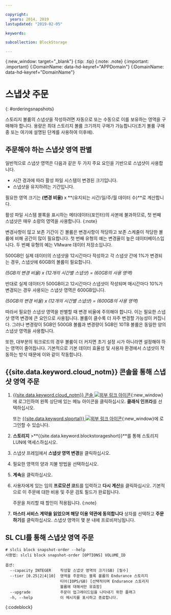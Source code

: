 ```yaml
---

copyright:
  years: 2014, 2019
lastupdated: "2019-02-05"

keywords:

subcollection: BlockStorage

---
```

{:new_window: target="_blank"}
{:tip: .tip}
{:note: .note}
{:important: .important}
{:DomainName: data-hd-keyref="APPDomain"}
{:DomainName: data-hd-keyref="DomainName"}

# 스냅샷 주문
{: #orderingsnapshots}

스토리지 볼륨의 스냅샷을 작성하려면 자동으로 또는 수동으로 이를 보유하는 영역을 구매해야 합니다. 용량은 최대 스토리지 볼륨 크기까지 구매가 가능합니다(초기 볼륨 구매 중 또는 여기에 설명된 단계를 사용하여 이후에).

## 주문해야 하는 스냅샷 영역 판별

일반적으로 스냅샷 영역은 다음과 같은 두 가지 주요 요인을 기반으로 스냅샷이 사용합니다.
- 시간 경과에 따라 활성 파일 시스템이 변경된 크기입니다.
- 스냅샷을 유지하려는 기간입니다.  

필요한 영역 크기는 **(변경 비율)** x **(유지되는 시간/일/주/월 데이터 수)**로 계산합니다.

활성 파일 시스템 블록을 표시하는 메타데이터(포인터)의 사본에 불과하므로, 첫 번째 스냅샷은 매우 소량의 영역을 사용합니다.
{:note}

변경사항이 많고 보존 기간이 긴 볼륨은 변경사항이 적당하고 보존 스케줄이 적당한 볼륨에 비해 공간이 많이 필요합니다. 첫 번째 유형의 예는 변경율이 높은 데이터베이스입니다. 두 번째 유형의 예는 VMware 데이터 저장소입니다.

500GB인 실제 데이터의 스냅샷을 12시간마다 작성하고 각 스냅샷 간에 1%가 변경되는 경우, 스냅샷에 60GB의 볼륨이 필요합니다.

*(5GB의 변경 비율) x (12개의 시간별 스냅샷) = (60GB의 사용 영역)*

반대로 실제 데이터가 500GB이고 12시간마다 스냅샷이 작성되며 매시간마다 10%가 변경되는 경우 사용되는 스냅샷 영역은 600GB입니다.

*(50GB의 변경 비율) x (12개의 시간별 스냅샷) = (600GB의 사용 영역)*

따라서 필요한 스냅샷 영역을 판별할 때 변경 비율에 주의해야 합니다. 이는 필요한 스냅샷 영역 변경에 큰 요인으로 사용됩니다. 볼륨이 클수록 더 자주 변경할 가능성이 커집니다. 그러나 변경량이 5GB인 500GB 볼륨과 변경량이 5GB인 10TB 볼륨은 동일한 양의 스냅샷 영역을 사용합니다.

또한, 대부분의 워크로드의 경우 볼륨이 더 커지면 초기 설정 시가 아니라면 설정해야 하는 영역이 줄어듭니다. 기본적으로 기본 데이터 효율성 및 사용자 환경에서 스냅샷이 작동하는 방식 때문에 이와 같이 작동합니다.

## {{site.data.keyword.cloud_notm}} 콘솔을 통해 스냅샷 영역 주문

1. [{{site.data.keyword.cloud_notm}} 콘솔 ![외부 링크 아이콘](../../icons/launch-glyph.svg "외부 링크 아이콘")](https://{DomainName}/catalog/){:new_window}에 로그인하여 왼쪽 상단에 있는 메뉴 아이콘을 클릭하십시오. **클래식 인프라**를 선택하십시오.

   또는 [{{site.data.keyword.slportal}} ![외부 링크 아이콘](../../icons/launch-glyph.svg "외부 링크 아이콘")](https://control.softlayer.com/){:new_window}에 로그인할 수 있습니다.
2. **스토리지** >**{{site.data.keyword.blockstorageshort}}**를 통해 스토리지 LUN에 액세스하십시오.
2. 스냅샷 프레임에서 **스냅샷 영역 변경**을 클릭하십시오.
3. 필요한 영역의 양과 지불 방법을 선택하십시오.
4. **계속**을 클릭하십시오.
5. 사용자에게 있는 임의 **프로모션 코드**를 입력하고 **다시 계산**을 클릭하십시오. 기본적으로 이 주문에 대한 비용 및 주문 검토 필드가 완료됩니다.

   주문을 처리할 때 할인이 적용됩니다.
   {:note}
6. **마스터 서비스 계약을 읽었으며 해당 이용 약관에 동의합니다** 상자를 선택하고 **주문하기**를 클릭하십시오. 스냅샷 영역이 몇 분 내에 프로비저닝됩니다.

## SL CLI를 통해 스냅샷 영역 주문

```
# slcli block snapshot-order --help
사용법: slcli block snapshot-order [OPTIONS] VOLUME_ID

옵션:
  --capacity INTEGER    작성할 스냅샷 영역의 크기(GB) [필수]
  --tier [0.25|2|4|10]  영역을 주문하는 블록 볼륨의 Endurance 스토리지
                        티어(IOPS/GB) [선택적이며 Endurance 스토리지
                        볼륨에 대해서만 유효함]
  --upgrade             주문이 업그레이드임을 나타내기 위한 플래그
  -h, --help            이 메시지를 표시하고 종료합니다.
```
{:codeblock}
